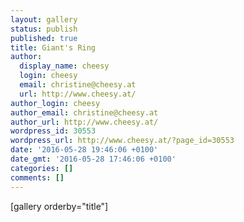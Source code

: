 ```yaml
---
layout: gallery
status: publish
published: true
title: Giant's Ring
author:
  display_name: cheesy
  login: cheesy
  email: christine@cheesy.at
  url: http://www.cheesy.at/
author_login: cheesy
author_email: christine@cheesy.at
author_url: http://www.cheesy.at/
wordpress_id: 30553
wordpress_url: http://www.cheesy.at/?page_id=30553
date: '2016-05-28 19:46:06 +0100'
date_gmt: '2016-05-28 17:46:06 +0100'
categories: []
comments: []
---
```

[gallery orderby="title"]
